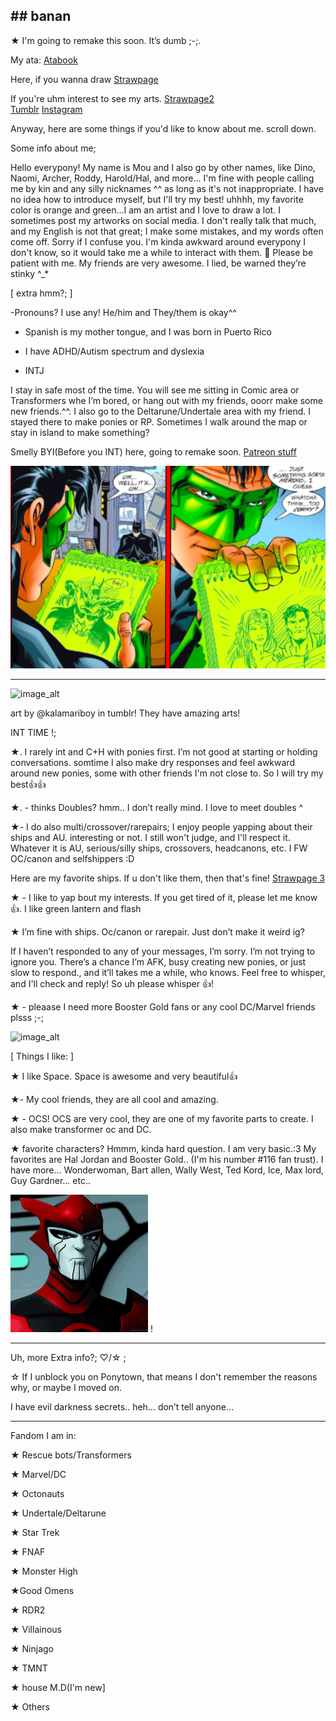 ## ## banan
★ I'm going to remake this soon. It’s dumb ;-;.

My ata: [Atabook](https://haljordan.atabook.org/)

Here, if you wanna draw [Strawpage](https://jordanhal.straw.page) 

If you're uhm interest to see my arts.
[Strawpage2](https://ang3lcakeart.straw.page/)   
[Tumblr](https://www.tumblr.com/blog/angelc3ke)
[Instagram](https://www.instagram.com/haroldjordanfan/)


Anyway, here are some things if you'd like to know about me. scroll down.

Some info about me;

Hello everypony! My name is Mou and I also go by other names, like Dino, Naomi, Archer, Roddy, Harold/Hal, and more... I'm fine with people calling me by kin and any silly nicknames ^^ as long as it's not inappropriate. I have no idea how to introduce myself, but I'll try my best! uhhhh, my favorite color is orange and green...I am an artist and I love to draw a lot. I sometimes post my artworks on social media. I don't really talk that much, and my English is not that great; I make some mistakes, and my words often come off. Sorry if I confuse you. I'm kinda awkward around everypony I don't know, so it would take me a while to interact with them. 🫠 Please be patient with me. My friends are very awesome. I lied, be warned they’re stinky ^_*



[ extra hmm?; ]

-Pronouns? I use any! He/him and They/them is okay^^

- Spanish is my mother tongue, and I was born in Puerto Rico

- I have ADHD/Autism spectrum and dyslexia

- INTJ

I stay in safe most of the time. You will see me sitting in Comic area or Transformers whe I’m bored, or hang out with my friends, ooorr make some new friends.^^. I also go to the Deltarune/Undertale area with my friend. I stayed there to make ponies or RP. Sometimes I walk around the map or stay in island to make something?

Smelly BYI(Before you INT) here, going to remake soon. [Patreon stuff](https://www.patreon.com/c/arrowofliez/about) 

 
 ![image_alt](https://github.com/StaticSh0ck/StaticSh0ck/blob/4f8d446d160b0167330cfcf5c6869e950732a126/Screenshot%202025-06-16%204.02.48%20AM.png)
____________________________

![image_alt](https://github.com/metaleaterr/metaleaterr/blob/4d4082f1cca119e035dd80fd18f28f5e1f6d71df/Green%20lantern%20and%20green%20arrow.jpeg)

art by @kalamariboy in tumblr! They have amazing arts!


INT TIME !;

★. I rarely int and C+H with ponies first. I’m not good at starting or holding conversations. somtime I also make dry responses and feel awkward around new ponies, some with other friends I'm not close to. So I will try my best👍👍

★. - thinks Doubles? hmm.. I don’t really mind. I love to meet doubles ^

★- I do also multi/crossover/rarepairs; I enjoy people yapping about their ships and AU. interesting or not. I still won't judge, and I'll respect it. Whatever it is AU, serious/silly ships, crossovers, headcanons, etc. I FW OC/canon and selfshippers :D 

Here are my favorite ships. If u don't like them, then that's fine! [Strawpage 3](https://ang3lcake.straw.page/hobbies)

★ - I like to yap bout my interests. If you get tired of it, please let me know👍. I like green lantern and flash

★ I’m fine with ships. Oc/canon or rarepair. Just don’t make it weird ig?

If I haven’t responded to any of your messages, I’m sorry. I’m not trying to ignore you. There’s a chance I’m AFK, busy creating new ponies, or just slow to respond., and it’ll takes me a while, who knows. Feel free to whisper, and I'll check and reply! So uh please whisper 👍!

★ - pleaase I need more Booster Gold fans or any cool DC/Marvel friends plsss ;-;


![image_alt](https://github.com/metaleaterr/metaleaterr/blob/27e1f81af66089d3dfc3087fac6593ba34f6e9a6/IMG_3895.webp)


[ Things I like: ]

★ I like Space. Space is awesome and very beautiful👍

★- My cool friends, they are all cool and amazing.

★ - OCS! OCS are very cool, they are one of my favorite parts to create. I also make transformer oc and DC.

★ favorite characters? Hmmm, kinda hard question. I am very basic.:3 My favorites are Hal Jordan and Booster Gold.. (I'm his number #116 fan trust). I have more… Wonderwoman, Bart allen, Wally West, Ted Kord, Ice, Max lord, Guy Gardner… etc..

![image_alt](https://github.com/StaticSh0ck/StaticSh0ck/blob/58d93dbd6b55d6a11a20ad12eba3141e75a66ad3/razer-red-lantern.gif) !
____________________________________

Uh, more Extra info?; ♡/☆ ;

☆ If I unblock you on Ponytown, that means I don't remember the reasons why, or maybe I moved on.

I have evil darkness secrets.. heh… don’t tell anyone…

______________________________________

Fandom I am in:

★ Rescue bots/Transformers

★ Marvel/DC

★ Octonauts

★ Undertale/Deltarune

★ Star Trek

★ FNAF

★ Monster High

★Good Omens

★ RDR2

★ Villainous

★ Ninjago

★ TMNT

★ house M.D(I'm new]

★ Others
